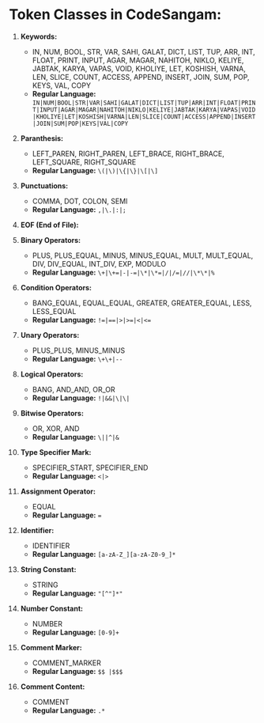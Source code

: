 # Token Classes in CodeSangam:

1. **Keywords:**
   - IN, NUM, BOOL, STR, VAR, SAHI, GALAT, DICT, LIST, TUP, ARR, INT, FLOAT, PRINT, INPUT, AGAR, MAGAR, NAHITOH, NIKLO, KELIYE, JABTAK, KARYA, VAPAS, VOID, KHOLIYE, LET, KOSHISH, VARNA, LEN, SLICE, COUNT, ACCESS, APPEND, INSERT, JOIN, SUM, POP, KEYS, VAL, COPY
   - **Regular Language:** `IN|NUM|BOOL|STR|VAR|SAHI|GALAT|DICT|LIST|TUP|ARR|INT|FLOAT|PRINT|INPUT|AGAR|MAGAR|NAHITOH|NIKLO|KELIYE|JABTAK|KARYA|VAPAS|VOID|KHOLIYE|LET|KOSHISH|VARNA|LEN|SLICE|COUNT|ACCESS|APPEND|INSERT|JOIN|SUM|POP|KEYS|VAL|COPY`

2. **Paranthesis:**
   - LEFT_PAREN, RIGHT_PAREN, LEFT_BRACE, RIGHT_BRACE, LEFT_SQUARE, RIGHT_SQUARE
   - **Regular Language:** `\(|\)|\{|\}|\[|\]`

3. **Punctuations:**
   - COMMA, DOT, COLON, SEMI
   - **Regular Language:** `,|\.|:|;`

4. **EOF (End of File):**

5. **Binary Operators:**
   - PLUS, PLUS_EQUAL, MINUS, MINUS_EQUAL, MULT, MULT_EQUAL, DIV, DIV_EQUAL, INT_DIV, EXP, MODULO
   - **Regular Language:** `\+|\+=|-|-=|\*|\*=|/|/=|//|\*\*|%`

6. **Condition Operators:**
   - BANG_EQUAL, EQUAL_EQUAL, GREATER, GREATER_EQUAL, LESS, LESS_EQUAL
   - **Regular Language:** `!=|==|>|>=|<|<=`

7. **Unary Operators:**
   - PLUS_PLUS, MINUS_MINUS
   - **Regular Language:** `\+\+|--`

8. **Logical Operators:**
   - BANG, AND_AND, OR_OR
   - **Regular Language:** `!|&&|\|\|`

9. **Bitwise Operators:**
   - OR, XOR, AND
   - **Regular Language:** `\||^|&`

10. **Type Specifier Mark:**
    - SPECIFIER_START, SPECIFIER_END
    - **Regular Language:** `<|>`

11. **Assignment Operator:**
    - EQUAL
    - **Regular Language:** `=`

12. **Identifier:**
    - IDENTIFIER
    - **Regular Language:** `[a-zA-Z_][a-zA-Z0-9_]*`

13. **String Constant:**
    - STRING
    - **Regular Language:** `"[^"]*"`

14. **Number Constant:**
    - NUMBER
    - **Regular Language:** `[0-9]+`

15. **Comment Marker:**
    - COMMENT_MARKER
    - **Regular Language:** `$$ |$$$`

16. **Comment Content:**
    - COMMENT
    - **Regular Language:** `.*`
